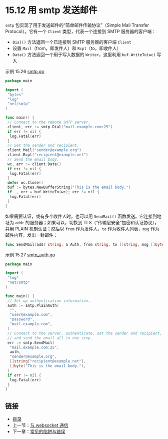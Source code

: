 # 15.12 用 smtp 发送邮件

`smtp` 包实现了用于发送邮件的“简单邮件传输协议”（Simple Mail Transfer Protocol）。它有一个 `Client` 类型，代表一个连接到 SMTP 服务器的客户端：

- `Dial()` 方法返回一个已连接到 SMTP 服务器的客户端 `Client`
- 设置 `Mail`（from，即发件人）和 `Rcpt`（to，即收件人）
- `Data()` 方法返回一个用于写入数据的 `Writer`，这里利用 `buf.WriteTo(wc)` 写入

示例 15.26 [smtp.go](examples/chapter_15/smtp.go)

```go
package main

import (
 "bytes"
 "log"
 "net/smtp"
)

func main() {
 // Connect to the remote SMTP server.
 client, err := smtp.Dial("mail.example.com:25")
 if err != nil {
  log.Fatal(err)
 }
 // Set the sender and recipient.
 client.Mail("sender@example.org")
 client.Rcpt("recipient@example.net")
 // Send the email body.
 wc, err := client.Data()
 if err != nil {
  log.Fatal(err)
 }
 defer wc.Close()
 buf := bytes.NewBufferString("This is the email body.")
 if _, err = buf.WriteTo(wc); err != nil {
  log.Fatal(err)
 }
}
```

如果需要认证，或有多个收件人时，也可以用 `SendMail()` 函数发送。它连接到地址为 `addr` 的服务器；如果可以，切换到 TLS（“传输层安全”加密和认证协议），并用 PLAIN 机制认证；然后以 `from` 作为发件人，`to` 作为收件人列表，`msg` 作为邮件内容，发出一封邮件：

```go
func SendMail(addr string, a Auth, from string, to []string, msg []byte) error
```

示例 15.27 [smtp_auth.go](examples/chapter_15/smtp_auth.go)

```go
package main

import (
 "log"
 "net/smtp"
)

func main() {
 // Set up authentication information.
 auth := smtp.PlainAuth(
  "",
  "user@example.com",
  "password",
  "mail.example.com",
 )
 // Connect to the server, authenticate, set the sender and recipient,
 // and send the email all in one step.
 err := smtp.SendMail(
  "mail.example.com:25",
  auth,
  "sender@example.org",
  []string{"recipient@example.net"},
  []byte("This is the email body."),
 )
 if err != nil {
  log.Fatal(err)
 }
}
```

## 链接

- [目录](getting-started.md)
- 上一节：[与 websocket 通信](15.11.md)
- 下一章：[常见的陷阱与错误](16.0.md)
